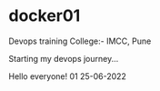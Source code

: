 # docker01
Devops training 
College:- IMCC, Pune 

Starting my devops journey...

Hello everyone!
01
25-06-2022

